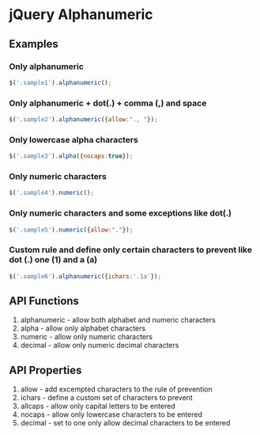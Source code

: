 # jQuery Alphanumeric #


## Examples ##

### Only alphanumeric ###
```js
$('.sample1').alphanumeric();
```

### Only alphanumeric + dot(.) + comma (,) and space ###
```js
$('.sample2').alphanumeric({allow:"., "});
```

### Only lowercase alpha characters ###
```js
$('.sample3').alpha({nocaps:true});
```

### Only numeric characters ###
```js
$('.sample4').numeric();
```

### Only numeric characters and some exceptions like dot(.) ###
```js
$('.sample5').numeric({allow:"."});
```

### Custom rule and define only certain characters to prevent like dot (.) one (1) and a (a) ###
```js
$('.sample6').alphanumeric({ichars:'.1a'});
```

## API Functions ##
1. alphanumeric - allow both alphabet and numeric characters
1. alpha - allow only alphabet characters
1. numeric - allow only numeric characters
1. decimal - allow only numeric decimal characters

## API Properties ##
1. allow - add excempted characters to the rule of prevention
1. ichars - define a custom set of characters to prevent
1. allcaps - allow only capital letters to be entered
1. nocaps - allow only lowercase characters to be entered
1. decimal - set to one only allow decimal characters to be entered